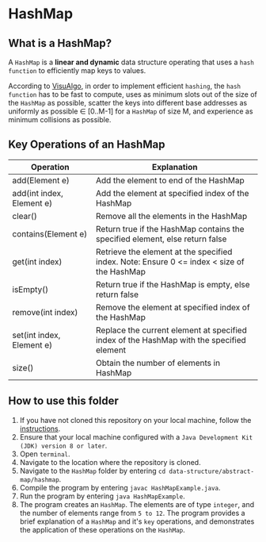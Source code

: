 # HashMap

## What is a HashMap?
A `HashMap` is a **linear and dynamic** data structure operating that uses a `hash function` to efficiently map keys to values.

According to [VisuAlgo](https://visualgo.net/en/hashtable), in order to implement efficient `hashing`, the `hash function` has to be fast to compute, uses as minimum slots out of the size of the `HashMap` as possible, scatter the keys into different base addresses as uniformly as possible ∈ [0..M-1] for a `HashMap` of size M, and experience as minimum collisions as possible.

## Key Operations of an HashMap
Operation                | Explanation
-------------------------| --------------------------------------------------------------------------------------------------------------
add(Element e)           | Add the element to end of the HashMap
add(int index, Element e)| Add the element at specified index of the HashMap
clear()                  | Remove all the elements in the HashMap
contains(Element e)      | Return true if the HashMap contains the specified element, else return false
get(int index)           | Retrieve the element at the specified index. Note: Ensure 0 <= index < size of the HashMap
isEmpty()                | Return true if the HashMap is empty, else return false
remove(int index)        | Remove the element at specified index of the HashMap
set(int index, Element e)| Replace the current element at specified index of the HashMap with the specified element
size()                   | Obtain the number of elements in HashMap

## How to use this folder
1. If you have not cloned this repository on your local machine, follow the [instructions](https://github.com/shumarb/learning#how-to-use-this-repository).
2. Ensure that your local machine configured with a `Java Development Kit (JDK) version 8 or later`.
3. Open `terminal`.
4. Navigate to the location where the repository is cloned.
5. Navigate to the `HashMap` folder by entering `cd data-structure/abstract-map/hashmap`.
6. Compile the program by entering `javac HashMapExample.java`.
7. Run the program by entering `java HashMapExample`.
8. The program creates an `HashMap`. The elements are of type `integer`, and the number of elements range from `5 to 12`. The program provides a brief explanation of a `HashMap` and it's `key` operations, and demonstrates the application of these operations on the `HashMap`.